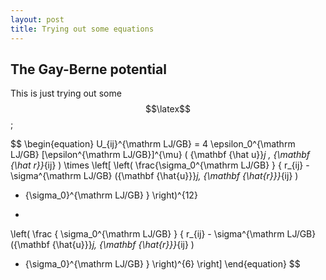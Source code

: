 ```yaml
---
layout: post
title: Trying out some equations
---
```


## The Gay-Berne potential

This is just trying out some $$\latex$$ ;


$$
\begin{equation}
U_{ij}^{\mathrm LJ/GB} =
4 \epsilon_0^{\mathrm LJ/GB}
[\epsilon^{\mathrm LJ/GB}]^{\mu}
( {\mathbf {\hat u}}_j , {\mathbf {\hat r}}_{ij} )
\times  \left[ \left(
\frac{\sigma_0^{\mathrm LJ/GB}
}
{
r_{ij} -
\sigma^{\mathrm LJ/GB}
({\mathbf {\hat{u}}}_j, {\mathbf {\hat{r}}}_{ij} )
+ {\sigma_0}^{\mathrm LJ/GB}
}
\right)^{12}
-
\left(
\frac
{
\sigma_0^{\mathrm LJ/GB}
}
{
r_{ij} -
\sigma^{\mathrm LJ/GB}
({\mathbf {\hat{u}}}_j, {\mathbf {\hat{r}}}_{ij} )
+ {\sigma_0}^{\mathrm LJ/GB}
}
\right)^{6}
\right]
\end{equation}
$$
